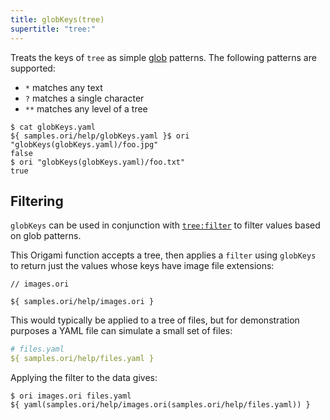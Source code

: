 ```yaml
---
title: globKeys(tree)
supertitle: "tree:"
---
```


Treats the keys of `tree` as simple [glob](<https://en.m.wikipedia.org/wiki/Glob_(programming)>) patterns. The following patterns are supported:

- `*` matches any text
- `?` matches a single character
- `**` matches any level of a tree

```console
$ cat globKeys.yaml
${ samples.ori/help/globKeys.yaml }$ ori "globKeys(globKeys.yaml)/foo.jpg"
false
$ ori "globKeys(globKeys.yaml)/foo.txt"
true
```

## Filtering

`globKeys` can be used in conjunction with [`tree:filter`](filter.html#filter-with-globs-and-regular-expressions) to filter values based on glob patterns.

This Origami function accepts a tree, then applies a `filter` using `globKeys` to return just the values whose keys have image file extensions:

```ori
// images.ori

${ samples.ori/help/images.ori }
```

This would typically be applied to a tree of files, but for demonstration purposes a YAML file can simulate a small set of files:

```yaml
# files.yaml
${ samples.ori/help/files.yaml }
```

Applying the filter to the data gives:

```console
$ ori images.ori files.yaml
${ yaml(samples.ori/help/images.ori(samples.ori/help/files.yaml)) }
```

